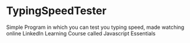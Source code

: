 # TypingSpeedTester
Simple Program in which you can test you typing speed, made watching online LinkedIn Learning Course called Javascript Essentials
